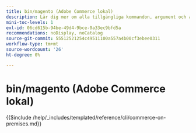 ```yaml
---
title: bin/magento (Adobe Commerce lokal)
description: Lär dig mer om alla tillgängliga kommandon, argument och alternativ för kommandoradsverktyget Adobe Commerce bin/magento.
mini-toc-levels: 1
exl-id: 06cd615b-94be-49d4-9bce-0a33ec9bfd5a
recommendations: noDisplay, noCatalog
source-git-commit: 55512521254c49511100a557a4b00cf3ebee0311
workflow-type: tm+mt
source-wordcount: '26'
ht-degree: 0%

---
```


# bin/magento (Adobe Commerce lokal)

{{$include /help/_includes/templated/reference/cli/commerce-on-premises.md}}

<!-- Last updated from includes: 2025-04-04 22:27:22 -->
